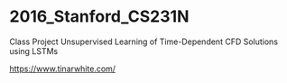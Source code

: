 # 2016_Stanford_CS231N

Class Project
Unsupervised Learning of Time-Dependent CFD Solutions using LSTMs

https://www.tinarwhite.com/

